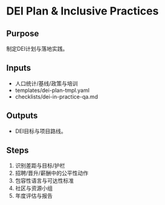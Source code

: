 # DEI Plan & Inclusive Practices

## Purpose

制定DEI计划与落地实践。

## Inputs

- 人口统计/基线/政策与培训
- templates/dei-plan-tmpl.yaml
- checklists/dei-in-practice-qa.md

## Outputs

- DEI目标与项目路线。

## Steps

1. 识别差距与目标/护栏
2. 招聘/晋升/薪酬中的公平性动作
3. 包容性语言与可达性标准
4. 社区与资源小组
5. 年度评估与报告
